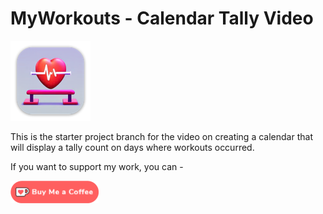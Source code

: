 # MyWorkouts - Calendar Tally Video

![mac128](Images/mac128.png)

This is the starter project branch for the video on creating a calendar that will display a tally count on days where workouts occurred.

If you want to support my work, you can - </br>

<a href='https://ko-fi.com/Z8Z22WRVG' target='_blank'><img height='36' style='border:0px;height:36px;' src='Images/kofi3.png' border='0' alt='Buy Me a Coffee at ko-fi.com' /></a>

